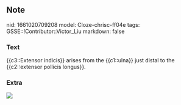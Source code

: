 ## Note
nid: 1661020709208
model: Cloze-chrisc-ff04e
tags: GSSE::!Contributor::Victor_Liu
markdown: false

### Text
{{c3::Extensor indicis}} arises from the {{c1::ulna}} just distal to the {{c2::extensor pollicis longus}}.

### Extra
<img src="paste-4b9a3c8a73cc7d76bdc140f27aa9d12bfb2e9df9.jpg">
